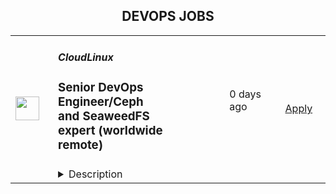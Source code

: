 <div align="center"><h2>DEVOPS JOBS</h2></div><table><tr>
                <td width="100" height="100" rowspan="2">
                    <img src="https://pbs.twimg.com/profile_images/696718028084482050/ymY3OEPk_400x400.png" width="38px" height="auto">
                </td>
                <td width="300">
                    <h5>CloudLinux</h5>
                    <h3>Senior DevOps Engineer/Ceph and SeaweedFS expert (worldwide remote)</h3>
                </td>
                <td width="300">
                    <code></code>
                </td>
                <td width="200">
                <text>0 days ago</text>
                </td>
                <td width="100" rowspan="2">
                <a href="https://apply.workable.com/cloudlinux-1/j/96AE337C90" align="right" target="_blank">Apply</a>
                </td>
            </tr>
            <tr>
                <td colspan="3">
                <details><summary>Description</summary>
                <p><strong>We are seeking a talented and experienced Ceph Expert to join our team.</strong> The ideal candidate will have in-depth expertise in Ceph and SeaweedFS storage solutions, with a strong background in Linux System Administration,&nbsp; KVM Virtualization in general, and OpenNebula in particular. As a Ceph Expert, you will play a crucial role in designing, implementing, and maintaining our storage infrastructure to meet the growing demands of our business.</p><p>CloudLinux is a global remote-first company. We are driven by our principles: Do the right thing, employees first, we are remote first, and&nbsp; we deliver high volume, low-cost Linux infrastructure and security products that help companies to increase the efficiency of their operations. Every person on our team supports each other and does what we can to ensure we all are successful.&nbsp;</p><p>We are truly a great place to work.&nbsp;</p><p><strong>Responsibilities: Ceph/ SeaweedFS Implementation and Maintenance:</strong></p><ul> <li>Design, deploy, and maintain storage clusters to ensure optimal performance and reliability.</li> <li>Monitor and troubleshoot Ceph/ SeaweedFS related issues, providing timely resolution to minimize downtime.</li> <li>Collaborate with teams to integrate cluster solutions.</li> <li>Ensure compatibility and performance optimization between different cluster components</li> <li>Upgrading hardware and expanding storage</li> <li>Performance Optimization:</li> <li>Conduct performance analysis and implement enhancements to optimize storage efficiency and responsiveness.</li> <li>Work on capacity planning and scaling strategies to accommodate future growth.</li> <li>Security and Compliance:</li> <li>Implement and maintain security measures to safeguard data stored in Ceph clusters.</li> <li>Ensure compliance with industry standards and best practices related to storage solutions.</li> <li>Collaboration and Documentation:</li> <li>Collaborate with cross-functional teams to understand business requirements and provide storage solutions that align with organizational goals.</li> <li>Create and maintain comprehensive documentation for configurations, procedures, and troubleshooting guides.</li> </ul><h3>Requirements: </h3><p></p><p><strong>Requirements:</strong></p><ul> <li>Proven experience as a Ceph/ SeaweedFS Expert with a track record of successful cluster implementations.</li> <li>In-depth knowledge of Linux and Linux based virtualization solutions (kvm, containers)</li> <li>Proficiency in related tools and technologies such as RADOS, CephFS, and RBD.</li> <li>Strong scripting and automation skills (e.g., Python, Ansible) for efficient management of storage infrastructure.</li> <li>Experience with storage virtualization and containerized environments&nbsp;</li> <li>Experience with Jenkins. Gitlab, Gerrit, Terraform, monitoring solutions like Prometheus - significant plus</li> <li>Excellent problem-solving skills and the ability to work well under pressure.</li> <li>Strong communication and collaboration skills.</li> </ul><p></p><h3>Benefits: </h3><p><strong>What's in it for you?</strong></p><ul> <li>A focus on professional development; </li> <li>Interesting and challenging projects</li> <li>Flexible working hours</li> <li>Paid one month vacation per year and unlimited sick leave</li> <li>Medical insurance reimbursement</li> <li>Co-working and gym/sports reimbursement</li> <li>The opportunity to receive a reward for the most innovative idea that the company can patent</li> </ul><p><em>By applying for this position, you agree with </em><a href="https://cloudlinux.com/privacy-policy" rel="nofollow noreferrer noopener" class="external"><em>Cloudlinux Privacy Policy</em></a><em> and give us your consent to maintain and process your personal data with this respect. Please read our Privacy Policy for more information.</em></p>
                </details>
                </td>
            </tr></table>